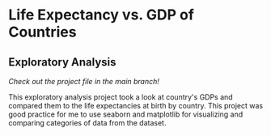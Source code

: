 # Life Expectancy vs. GDP of Countries
## Exploratory Analysis
_Check out the project file in the main branch!_

This exploratory analysis project took a look at country's GDPs and compared them to the life expectancies at birth by country.
This project was good practice for me to use seaborn and matplotlib for visualizing and comparing categories of data from the dataset.
